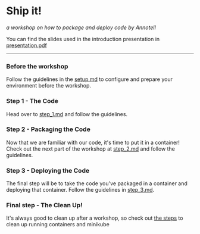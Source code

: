 # Ship it! 
*a workshop on how to package and deploy code by Annotell*

You can find the slides used in the introduction presentation in [presentation.pdf](./presentation.pdf)

---

### Before the workshop
Follow the guidelines in the [setup.md](./setup.md) to configure and prepare your environment before the workshop.

### Step 1 - The Code
Head over to [step_1.md](./step_1.md) and follow the guidelines.

### Step 2 - Packaging the Code
Now that we are familiar with our code, it's time to put it in a container!
Check out the next part of the workshop at [step_2.md](./step_2.md) and follow the guidelines.

### Step 3 - Deploying the Code
The final step will be to take the code you've packaged in a container and deploying that container. Follow the guidelines in [step_3.md](./step_3.md).

### Final step - The Clean Up!
It's always good to clean up after a workshop, so check out [the steps](./step_10.md) to clean up running containers and minikube
